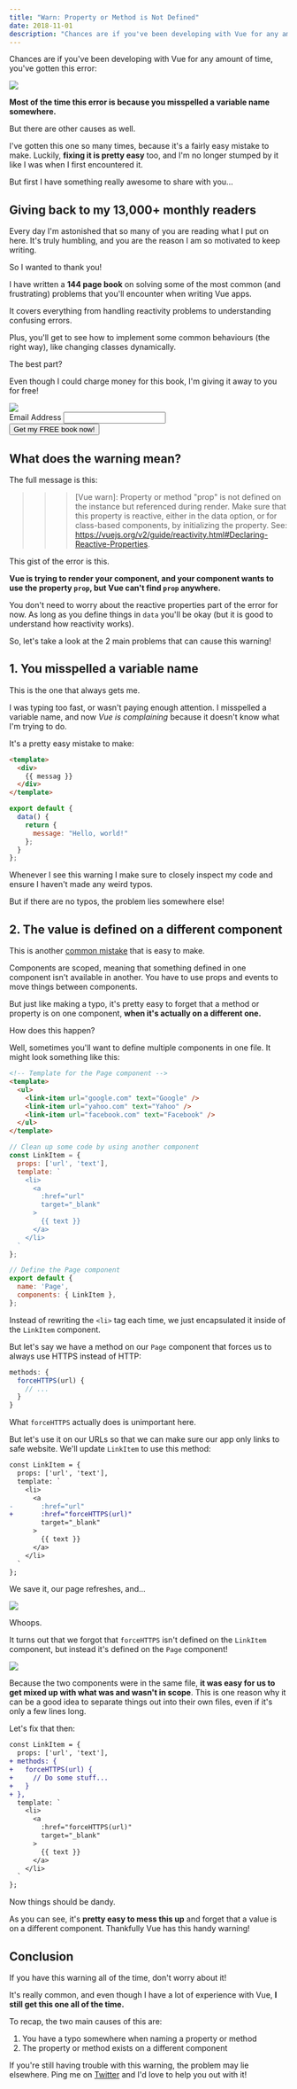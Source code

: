 ```yaml
---
title: "Warn: Property or Method is Not Defined"
date: 2018-11-01
description: "Chances are if you've been developing with Vue for any amount of time, you've gotten this error: Property or method prop is not defined. Most of the time this error is because you misspelled a variable name somewhere. But there are other causes as well."
---
```

Chances are if you've been developing with Vue for any amount of time, you've gotten this error:

![](error.png)

**Most of the time this error is because you misspelled a variable name somewhere.**

But there are other causes as well.

I've gotten this one so many times, because it's a fairly easy mistake to make. Luckily, **fixing it is pretty easy** too, and I'm no longer stumped by it like I was when I first encountered it.

But first I have something really awesome to share with you...

## Giving back to my 13,000+ monthly readers
Every day I'm astonished that so many of you are reading what I put on here. It's truly humbling, and you are the reason I am so motivated to keep writing.

So I wanted to thank you!

I have written a **144 page book** on solving some of the most common (and frustrating) problems that you'll encounter when writing Vue apps.

It covers everything from handling reactivity problems to understanding confusing errors.

Plus, you'll get to see how to implement some common behaviours (the right way), like changing classes dynamically.

The best part?

Even though I could charge money for this book, I'm giving it away to you for free!

<div class="cta">
  <img src="/front-cover.png" />
  <form
    action="https://michaelnthiessen.us7.list-manage.com/subscribe/post?u=aac07b28d06210ba964471dcf&amp;id=a98572f937"
    method="post"
    id="mc-embedded-subscribe-form"
    name="mc-embedded-subscribe-form"
    class="validate"
    target="_blank"
    noValidate
  >
    <div id="mc_embed_signup_scroll">
      <div class="mc-field-group">
        <label htmlFor="mce-EMAIL">Email Address </label>
        <input
          type="email"
          name="EMAIL"
          class="required email"
          id="mce-EMAIL"
        />
      </div>
      <div id="mce-responses" class="clear">
        <div class="response" id="mce-error-response"></div>
        <div class="response" id="mce-success-response"></div>
      </div>
      <div aria-hidden="true" hidden>
        <input type="text" name="b_aac07b28d06210ba964471dcf_a98572f937" tabIndex="-1" value=""/>
      </div>
      <div className="clear">
        <input type="submit" value="Get my FREE book now!" name="subscribe" id="mc-embedded-subscribe" class="button subscribe" />
      </div>
    </div>
  </form>
</div>

## What does the warning mean?
The full message is this:
>>> [Vue warn]: Property or method "prop" is not defined on the instance but referenced during render. Make sure that this property is reactive, either in the data option, or for class-based components, by initializing the property. See: https://vuejs.org/v2/guide/reactivity.html#Declaring-Reactive-Properties.

This gist of the error is this.

**Vue is trying to render your component, and your component wants to use the property `prop`, but Vue can't find `prop` anywhere.**

You don't need to worry about the reactive properties part of the error for now. As long as you define things in `data` you'll be okay (but it is good to understand how reactivity works).

So, let's take a look at the 2 main problems that can cause this warning!

## 1. You misspelled a variable name
This is the one that always gets me.

I was typing too fast, or wasn't paying enough attention. I misspelled a variable name, and now _Vue is complaining_ because it doesn't know what I'm trying to do.

It's a pretty easy mistake to make:
```html
<template>
  <div>
    {{ messag }}
  </div>
</template>
```
```js
export default {
  data() {
    return {
      message: "Hello, world!"
    };
  }
};
```

Whenever I see this warning I make sure to closely inspect my code and ensure I haven't made any weird typos.

But if there are no typos, the problem lies somewhere else!

## 2. The value is defined on a different component
This is another [common mistake](https://stackoverflow.com/questions/42908525/vue-warn-property-or-method-is-not-defined-on-the-instance-but-referenced-dur) that is easy to make.

Components are scoped, meaning that something defined in one component isn't available in another. You have to use props and events to move things between components.

But just like making a typo, it's pretty easy to forget that a method or property is on one component, **when it's actually on a different one.**

How does this happen?

Well, sometimes you'll want to define multiple components in one file. It might look something like this:
```html
<!-- Template for the Page component -->
<template>
  <ul>
    <link-item url="google.com" text="Google" />
    <link-item url="yahoo.com" text="Yahoo" />
    <link-item url="facebook.com" text="Facebook" />
  </ul>
</template>
```
```js
// Clean up some code by using another component
const LinkItem = {
  props: ['url', 'text'],
  template: `
    <li>
      <a
        :href="url"
        target="_blank"
      >
        {{ text }}
      </a>
    </li>
  `
};

// Define the Page component
export default {
  name: 'Page',
  components: { LinkItem },
};
```

Instead of rewriting the `<li>` tag each time, we just encapsulated it inside of the `LinkItem` component.

But let's say we have a method on our `Page` component that forces us to always use HTTPS instead of HTTP:
```js
methods: {
  forceHTTPS(url) {
    // ...
  }
}
```

What `forceHTTPS` actually does is unimportant here.

But let's use it on our URLs so that we can make sure our app only links to safe website. We'll update `LinkItem` to use this method:
```diff
const LinkItem = {
  props: ['url', 'text'],
  template: `
    <li>
      <a
-       :href="url"
+       :href="forceHTTPS(url)"
        target="_blank"
      >
        {{ text }}
      </a>
    </li>
  `
};
```

We save it, our page refreshes, and...

![](error2.png)

Whoops.

It turns out that we forgot that `forceHTTPS` isn't defined on the `LinkItem` component, but instead it's defined on the `Page` component!

![](https://media.giphy.com/media/27EhcDHnlkw1O/giphy.gif)

Because the two components were in the same file, **it was easy for us to get mixed up with what was and wasn't in scope**. This is one reason why it can be a good idea to separate things out into their own files, even if it's only a few lines long.

Let's fix that then:

```diff
const LinkItem = {
  props: ['url', 'text'],
+ methods: {
+   forceHTTPS(url) {
+     // Do some stuff...
+   }
+ },
  template: `
    <li>
      <a
        :href="forceHTTPS(url)"
        target="_blank"
      >
        {{ text }}
      </a>
    </li>
  `
};
```

Now things should be dandy.

As you can see, it's **pretty easy to mess this up** and forget that a value is on a different component. Thankfully Vue has this handy warning!

## Conclusion
If you have this warning all of the time, don't worry about it!

It's really common, and even though I have a lot of experience with Vue, **I still get this one all of the time.**

To recap, the two main causes of this are:
1. You have a typo somewhere when naming a property or method
2. The property or method exists on a different component

If you're still having trouble with this warning, the problem may lie elsewhere. Ping me on [Twitter](https://twitter.com/MichaelThiessen) and I'd love to help you out with it!
